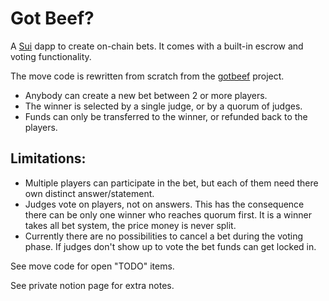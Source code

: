 # Got Beef?

A [Sui](https://sui.io/) dapp to create on-chain bets. It comes with a built-in escrow and voting functionality.

The move code is rewritten from scratch from the [gotbeef](https://github.com/juzybits/polymedia-gotbeef) project.

- Anybody can create a new bet between 2 or more players.
- The winner is selected by a single judge, or by a quorum of judges.
- Funds can only be transferred to the winner, or refunded back to the players.

## Limitations:

- Multiple players can participate in the bet, but each of them need there own distinct answer/statement.
- Judges vote on players, not on answers. This has the consequence there can be only one winner who reaches quorum first.
  It is a winner takes all bet system, the price money is never split.
- Currently there are no possibilities to cancel a bet during the voting phase.
  If judges don't show up to vote the bet funds can get locked in.

See move code for open "TODO" items.

See private notion page for extra notes.
